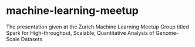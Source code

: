 machine-learning-meetup
=======================

The presentation given at the Zurich Machine Learning Meetup Group titled Spark for High-throughput, Scalable, Quantitative Analysis of Genome-Scale Datasets 
